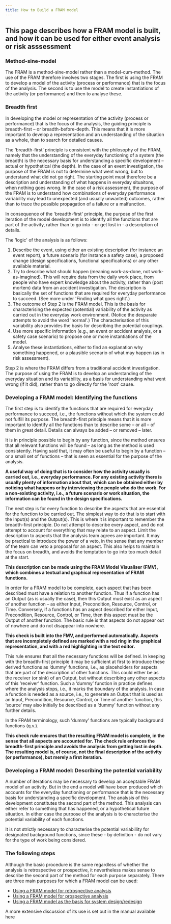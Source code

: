 ```yaml
---
title: How to Build a FRAM model
---
```


## This page describes how a FRAM model is built, and how it can be used for either event analysis or risk asssessment

### Method-sine-model
The FRAM is a method-sine-model rather than a model-cum-method. The use of the FRAM therefore involves two stages. The first is using the FRAM to develop a model of the activity (process or performance) that is the focus of the analysis. The second is to use the model to create instantiations of the activity (or performance) and then to analyse these.

### Breadth first
In developing the model or representation of the activity (process or performance) that is the focus of the analysis, the guiding principle is breadth-first – or breadth-before-depth. This means that it is more important to develop a representation and an understanding of the situation as a whole, than to search for detailed causes.

The ‘breadth-first’ principle is consistent with the philosophy of the FRAM, namely that the understanding of the everyday functioning of a system (the breadth) is the necessary basis for understanding a specific development – actual or hypothetical (the depth). In the case of an event investigation, the purpose of the FRAM is not to determine what went wrong, but to understand what did not go right. The starting point must therefore be a description and understanding of what happens in everyday situaitons, when nothing goes wrong. In the case of a risk assessment, the purpose of the FRAM is to understand how combinations of everyday performance variability may lead to unexpected (and usually unwanted) outcomes, rather than to trace the possible propagation of a failure or a malfunction.

In consequence of the 'breadth-first' principle, the purpose of the first iteration of the model development is to identify all the functions that are part of the activity, rather than to go into - or get lost in - a description of details.

The 'logic' of the analysis is as follows:
1. Describe the event, using either an existing description (for instance an event report), a future scenario (for instance a safety case), a proposed change (design specifications, functional specifications) or any other available material.
2. Try to describe what should happen (meaning work-as-done, not work-as-imagined). This will require data from the daily work place, from people who have expert knowledge about the activity, rather than (post mortem) data from an accident investigation. The description is basically the set of functions that are required for everyday performance to succeed. (See more under 'Finding what goes right'.)
3. The outcome of Step 2 is the FRAM model. This is the basis for characterising the expected (potential) variability of the activity as carried out in the everyday work environment. (Notice the desparate attempts to avoid the word 'normal'.) The characterisation of this variability also provides the basis for describing the potential couplings.
4. Use more specific information (e.g., an event or accident analysis, or a safety case scenario) to propose one or more instantiations of the model.
5. Analyse these instantiations, either to find an explanation why something happened, or a plausible scenario of what may happen (as in risk assessment).

Step 2 is where the FRAM differs from a traditional accident investigation. The purpose of using the FRAM is to develop an understanding of the everyday situation and its variability, as a basis for understanding what went wrong (if it did), rather than to go directly for the 'root' cause.

### Developing a FRAM model: Identifying the functions
The first step is to identify the functions that are required for everyday performance to succeed, i.e., the functions without which the system could not fulfill its purpose. The breadth-first principle means that it is more important to identify all the functions than to describe some – or all – of them in great detail. Details can always be added – or removed – later.

It is in principle possible to begin by any function, since the method ensures that all relevant functions will be found – as long as the method is used consistently. Having said that, it may often be useful to begin by a function – or a small set of functions – that is seen as essential for the purpose of the analysis.

**A useful way of doing that is to consider how the activity usually is carried out, i.e., everyday performance. For any existing activity there is usually plenty of information about that, which can be obtained either by noticing what happens or by interviewing the people who do the work. For a non-existing activity, i.e., a future scenario or work situation, the information can be found in the design specifications.**

The next step is for every function to describe the aspects that are essential for the function to be carried out. The simplest way to do that is to start with the Input(s) and the Output(s). This is where it is important to remember the breadth-first principle. Do not attempt to describe every aspect, and do not attempt to account for everything that may relate to an aspect. Limit the description to aspects that the analysis team agrees are important. It may be practical to introduce the power of a veto, in the sense that any member of the team can veto a proposal for an aspect. This also helps to maintain the focus on breadth, and avoids the temptation to go into too much detail at the start.

**This description can be made using the FRAM Model Visualiser (FMV), which combines a textual and graphical representation of FRAM functions.**

In order for a FRAM model to be complete, each aspect that has been described must have a relation to another function. Thus if a function has an Output (as is usually the case), then this Output must exist as an aspect of another function – as either Input, Precondition, Resource, Control, or Time. Conversely, if a functions has an aspect described for either Input, Precondition, Resource, Control, or Time, then this aspect must be the Output of another function. The basic rule is that aspects do not appear out of nowhere and do not disappear into nowhere.

**This check is built into the FMV, and performed automatically. Aspects that are incompletely defined are marked with a red ring in the graphical representation, and with a red highlighting in the text editor.**

This rule ensures that all the necessary functions will be defined. In keeping with the breadth-first principle it may be sufficient at first to introduce these derived functions as ‘dummy’ functions, i.e., as placeholders for aspects that are part of the description of other functions. This could either be as the receiver (or sink) of an Output, but without describing any other aspects of this ‘receiver’ function. Such a ‘dummy’ function in practice defines where the analysis stops, i.e., it marks the boundary of the analysis. In case a function is needed as a source, i.e., to generate an Output that is used as an Input, Precondition, Resource, Control, or Time of another function, this ‘source’ may also initially be described as a ‘dummy’ function without any further details.

In the FRAM terminology, such 'dummy' functions are typically background functions (q.v.).

**This check rule ensures that the resulting FRAM model is complete, in the sense that all aspects are accounted for. The check rule enforces the breadth-first principle and avoids the analysis from getting lost in depth. The resulting model is, of course, not the final description of the activity (or performance), but merely a first iteration.**

### Developing a FRAM model: Describing the potential variability
A number of iterations may be necessary to develop an acceptable FRAM model of an activity. But in the end a model will have been produced which accounts for the everyday functioning or performance that is the necessary basis for understanding a specific development. The analysis of this development constitutes the second part of the method. This analysis can either refer to something that has happened, or a hypothetical future situation. In either case the purpose of the analysis is to characterise the potential variability of each functions.

It is not strictly necessary to characterise the potential variabillity for designated background functions, since these - by definition - do not vary for the type of work being considered.

### The following steps
Although the basic procedure is the same regardless of whether the analysis is retrospective or prospective, it nevertheless makes sense to describe the second part of the method for each purpose separately. There are three main purposes for which a FRAM model can be used:
- [Using a FRAM model for retrospective analysis](/03_how_to_build-01_retro.html)
- [Using a FRAM model for prospective analysis](/03_how_to_build-02_pro.html)
- [Using a FRAM model as the basis for system design/redesign](/03_how_to_build-03_design.html)

A more extensive discussion of its use is set out in the manual available here